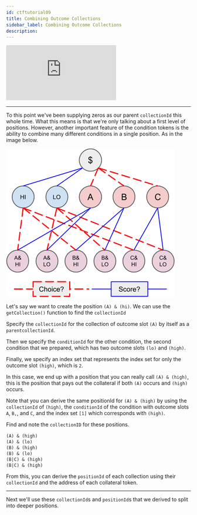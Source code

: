 ```yaml
---
id: ctftutorial09
title: Combining Outcome Collections
sidebar_label: Combining Outcome Collections
description:
---
```

<div class="resp-container">
    <iframe class="resp-iframe" src="https://www.youtube-nocookie.com/embed/uZNWq07Y4Ag?start=2692" frameborder="0" allow="accelerometer; autoplay; encrypted-media; gyroscope; picture-in-picture" allowfullscreen></iframe>
</div>

---

To this point we've been supplying zeros as our parent `collectionId` this whole time. What this means is that we're only talking about a first level of positions. However, another important feature of the condition tokens is the ability to combine many different conditions in a single position. As in the image below.

![Splitting](assets/v2-cond-market-slots-only.png)

Let's say we want to create the position `(A) & (hi)`. We can use the `getCollection()` function to find the `collectionId`

Specify the `collectionId` for the collection of outcome slot `(A)` by itself as a `parentcollectionId`.

Then we specify the `conditionId` for the other condition, the second condition that we prepared, which has two outcome slots `(lo)` and `(high)`.

Finally, we specify an index set that represents the index set for only the outcome slot `(high)`, which is `2`.

In this case, we end up with a position that you can really call `(A) & (high)`, this is the position that pays out the collateral if both `(A)` occurs and `(high)` occurs.

Note that you can derive the same positionId for `(A) & (high)` by using the `collectionId` of `(high)`, the `conditionId` of the condition with outcome slots `A`, `B,`, and `C`, and the index set `[1]` which corresponds with `(high)`.

Find and note the `collectionID` for these positions.
```
(A) & (high)
(A) & (lo)
(B) & (high)
(B) & (lo)
(B|C) & (high)
(B|C) & (high)
```

From this, you can derive the `positionId` of each collection using their `collectionId` and the address of each collateral token.

---

Next we'll use these `collectionId`s and `positionId`s that we derived to split into deeper positions.
